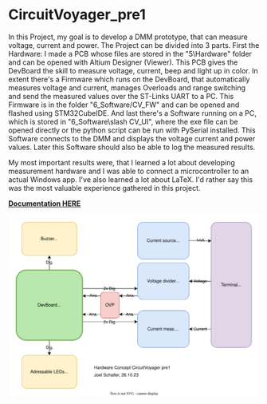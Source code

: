 # CircuitVoyager_pre1
In this Project, my goal is to develop a DMM prototype, that can measure voltage, current and power. The Project can be divided into 3 parts. First the Hardware: I made a PCB whose files are stored in the "5\Hardware" folder and can be opened with Altium Designer (Viewer). This PCB gives the DevBoard the skill to measure voltage, current, beep and light up in color. In extent there's a Firmware which runs on the DevBoard, that automatically measures voltage and current, manages Overloads and range switching and send the measured values over the ST-Links UART to a PC. This Firmware is in the folder "6_Software/CV_FW" and can be opened and flashed using STM32CubeIDE. And last there's a Software running on a PC, which is stored in "6_Software\slash CV_UI", where the exe file can be opened directly or the python script can be run with PySerial installed. This Software connects to the DMM and displays the voltage current and power values. Later this Software should also be able to log the measured results.

My most important results were, that I learned a lot about developing measurement hardware and I was able to connect a microcontroller to an actual Windows app. I've also learned a lot about LaTeX. I'd rather say this was the most valuable experience gathered in this project.

[**Documentation HERE**](2_Documentation/1_Main/Documentation_CircuitVoyager_Pre1/main.pdf)

![HW Conecpt](2_Documentation/2_Project_Planning/HW_Concept/Hardware_Concept_CircuitVoyager_pre1.drawio.svg)
